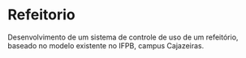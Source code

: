 # Refeitorio
Desenvolvimento de um sistema de controle de uso de um refeitório, baseado no modelo existente no IFPB, campus Cajazeiras.
